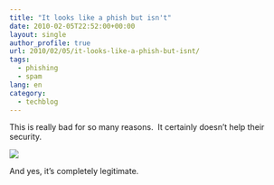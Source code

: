 ```yaml
---
title: "It looks like a phish but isn't"
date: 2010-02-05T22:52:00+00:00
layout: single
author_profile: true
url: 2010/02/05/it-looks-like-a-phish-but-isnt/
tags:
  - phishing
  - spam
lang: en
category: 
  - techblog
---
```

This is really bad for so many reasons.  It certainly doesn’t help their security.

[![](http://2.bp.blogspot.com/_vaUVXcmC3OI/S2yZxSWC83I/AAAAAAAAAzo/QowM1v7CVYs/s640/fidelity123123888.png)](http://2.bp.blogspot.com/_vaUVXcmC3OI/S2yZxSWC83I/AAAAAAAAAzo/QowM1v7CVYs/s1600-h/fidelity123123888.png)

And yes, it’s completely legitimate.